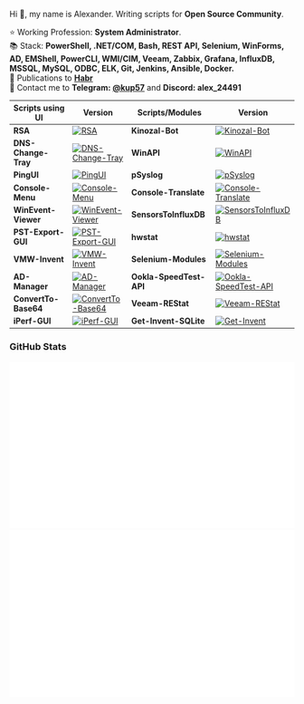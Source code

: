 Hi 👋, my name is Alexander. Writing scripts for **Open Source Community**.

⭐ Working Profession: **System Administrator**. \
📚 Stack: **PowerShell, .NET/COM, Bash, REST API, Selenium, WinForms, AD, EMShell, PowerCLI, WMI/CIM, Veeam, Zabbix, Grafana, InfluxDB, MSSQL, MySQL, ODBC, ELK, Git, Jenkins, Ansible, Docker.** \
📃 Publications to [**Habr**](https://habr.com/ru/users/Lifailon/publications/articles) \
💬 Contact me to **Telegram: [@kup57](https://t.me/kup57)** and **Discord: alex_24491**

| **Scripts using UI** 	  | **Version** 																																				 | **Scripts/Modules** 		| **Version** 																																										|
| ------ 				  | ------ 																																						 | ------ 					| ------ 																																											|
| **RSA** 				  | [![RSA](https://img.shields.io/github/v/release/lifailon/rsa?color=<green>)](https://github.com/Lifailon/RSA) 												 | **Kinozal-Bot** 			| [![Kinozal-Bot](https://img.shields.io/github/v/release/lifailon/Kinozal-Bot?color=<green>)](https://github.com/Lifailon/Kinozal-Bot) 											|
| **DNS-Change-Tray** 	  | [![DNS-Change-Tray](https://img.shields.io/github/v/release/lifailon/DNS-Change-Tray?color=<green>)](https://github.com/Lifailon/DNS-Change-Tray)			 | **WinAPI** 				| [![WinAPI](https://img.shields.io/github/v/release/lifailon/WinAPI?color=<green>)](https://github.com/Lifailon/WinAPI) 															|
| **PingUI** 			  | [![PingUI](https://img.shields.io/github/v/release/Lifailon/PingUI?include_prereleases&color=<green>)](https://github.com/Lifailon/PingUI)					 | **pSyslog** 				| [![pSyslog](https://img.shields.io/github/v/release/lifailon/pSyslog?color=<green>)](https://github.com/Lifailon/pSyslog) 														|
| **Console-Menu** 	  	  | [![Console-Menu](https://img.shields.io/github/v/release/lifailon/Console-Menu?color=<green>)](https://github.com/Lifailon/Console-Menu)	 				 | **Console-Translate** 	| [![Console-Translate](https://img.shields.io/github/v/release/Lifailon/Console-Translate?include_prereleases&color=<green>)](https://github.com/Lifailon/Console-Translate)		|
| **WinEvent-Viewer** 	  | [![WinEvent-Viewer](https://img.shields.io/github/v/release/lifailon/WinEvent-Viewer?color=<green>)](https://github.com/Lifailon/WinEvent-Viewer) 			 | **SensorsToInfluxDB** 	| [![SensorsToInfluxDB](https://img.shields.io/github/v/release/Lifailon/SensorsToInfluxDB?include_prereleases&color=<green>)](https://github.com/Lifailon/SensorsToInfluxDB)		|
| **PST-Export-GUI** 	  | [![PST-Export-GUI](https://img.shields.io/github/v/release/lifailon/PST-Export-GUI?color=<green>)](https://github.com/Lifailon/PST-Export-GUI) 				 | **hwstat** 				| [![hwstat](https://img.shields.io/github/v/release/Lifailon/hwstat?include_prereleases&color=<green>)](https://github.com/Lifailon/hwstat)										|
| **VMW-Invent**  		  | [![VMW-Invent](https://img.shields.io/github/last-commit/lifailon/VMW-Invent?color=<green>)](https://github.com/Lifailon/VMW-Invent) 						 | **Selenium-Modules**		| [![Selenium-Modules](https://img.shields.io/github/v/release/Lifailon/Selenium-Modules?include_prereleases&color=<green>)](https://github.com/Lifailon/Selenium-Modules)			|
| **AD-Manager** 		  | [![AD-Manager](https://img.shields.io/github/last-commit/lifailon/AD-Manager?color=<green>)](https://github.com/Lifailon/AD-Manager) 					     | **Ookla-SpeedTest-API**	| [![Ookla-SpeedTest-API](https://img.shields.io/github/v/release/lifailon/Ookla-SpeedTest-API?color=<green>)](https://github.com/Lifailon/Ookla-SpeedTest-API) 					|
| **ConvertTo-Base64** 	  | [![ConvertTo-Base64](https://img.shields.io/github/last-commit/lifailon/ConvertTo-Base64?color=<green>)](https://github.com/Lifailon/ConvertTo-Base64) 		 | **Veeam-REStat** 		| [![Veeam-REStat](https://img.shields.io/github/v/release/lifailon/Veeam-REStat?color=<green>)](https://github.com/Lifailon/Veeam-REStat) 											|
| **iPerf-GUI** 		  | [![iPerf-GUI](https://img.shields.io/github/last-commit/lifailon/iperf-gui?color=<green>)](https://github.com/Lifailon/iPerf-GUI)					 		 | **Get-Invent-SQLite** 	| [![Get-Invent](https://img.shields.io/github/v/release/lifailon/Get-Invent-SQLite?color=<green>)](https://github.com/Lifailon/Get-Invent-SQLite) 									|

### GitHub Stats
![](https://raw.githubusercontent.com/lifailon/github-stats/master/generated/overview.svg#gh-light-mode-only) ![](https://raw.githubusercontent.com/lifailon/github-stats/master/generated/languages.svg#gh-light-mode-only)
